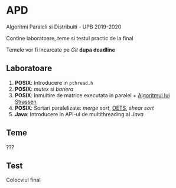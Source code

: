 # APD
Algoritmi Paraleli si Distribuiti - UPB 2019-2020

Contine laboratoare, teme si testul practic de la final

Temele vor fi incarcate pe *Git* **dupa deadline**

## Laboratoare
1. **POSIX**: Introducere in `pthread.h`
2. **POSIX**: *mutex* si *bariera*
3. **POSIX**: Inmultire de matrice executata in paralel + [Algoritmul lui Strassen](https://en.wikipedia.org/wiki/Strassen_algorithm)
4. **POSIX**: Sortari paralelizate: *merge sort*, [OETS](https://en.wikipedia.org/wiki/Odd%E2%80%93even_sort), *shear sort*
5. **Java**: Introducere in API-ul de multithreading al *Java*

## Teme
???

## Test
Colocviul final
